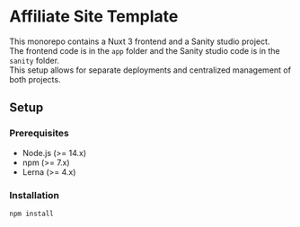 # Affiliate Site Template

This monorepo contains a Nuxt 3 frontend and a Sanity studio project.\
The frontend code is in the `app` folder and the Sanity studio code is in the `sanity` folder.\
This setup allows for separate deployments and centralized management of both projects.

## Setup
### Prerequisites

- Node.js (>= 14.x)
- npm (>= 7.x)
- Lerna (>= 4.x)

### Installation

```bash
npm install
```

